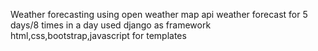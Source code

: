 Weather forecasting using open weather map api weather forecast for 5 days/8 times in a day used django as framework html,css,bootstrap,javascript for templates
